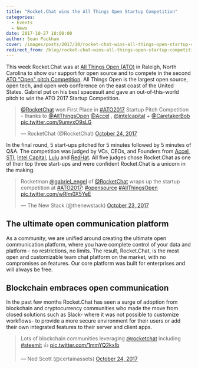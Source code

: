 ```yaml
---
title: "Rocket.Chat wins the All Things Open Startup Competition"
categories:
  - Events
  - News
date: 2017-10-27 10:00:00
author: Sean Packham
cover: /images/posts/2017/10/rocket-chat-wins-all-things-open-startup-competition/cover.jpg
redirect_from: /blog/rocket-chat-wins-all-things-open-startup-competition
---
```


This week Rocket.Chat was at [All Things Open (ATO)](https://allthingsopen.org/) in Raleigh, North Carolina to show our support for open source and to compete in the second [ATO "Open" pitch Competition](https://allthingsopen.org/start-up-pitch-competition/). All Things Open is the largest open source, open tech, and open web conference on the east coast of the United States. Gabriel put on his best spacesuit and gave an out-of-this-world pitch to win the ATO 2017 Startup Competition.

<blockquote class="twitter-tweet" data-lang="en"><p lang="en" dir="ltr"><a href="https://twitter.com/RocketChat?ref_src=twsrc%5Etfw">@RocketChat</a> won First Place in <a href="https://twitter.com/hashtag/ATO2017?src=hash&amp;ref_src=twsrc%5Etfw">#ATO2017</a> Startup Pitch Competition - thanks to <a href="https://twitter.com/AllThingsOpen?ref_src=twsrc%5Etfw">@AllThingsOpen</a> <a href="https://twitter.com/Accel?ref_src=twsrc%5Etfw">@Accel</a> , <a href="https://twitter.com/intelcapital?ref_src=twsrc%5Etfw">@intelcapital</a>  + <a href="https://twitter.com/CaretakerBob?ref_src=twsrc%5Etfw">@CaretakerBob</a> <a href="https://t.co/9umyxO9sLG">pic.twitter.com/9umyxO9sLG</a></p>&mdash; RocketChat (@RocketChat) <a href="https://twitter.com/RocketChat/status/922661792396075009?ref_src=twsrc%5Etfw">October 24, 2017</a></blockquote>
<script async src="https://platform.twitter.com/widgets.js" charset="utf-8"></script>

In the final round, 5 start-ups pitched for 5 minutes followed by 5 minutes of Q&amp;A. The competition was judged by VCs, CEOs, and Founders from [Accel](https://accel.com), [STI](https://www.setechinv.com/), [Intel Capital](https://intelcapital.com), [Lulu](https://lulu.com) and [RedHat](https://redhat.com). All five judges chose Rocket.Chat as one of their top three start-ups and were confident Rocket.Chat is a unicorn in the making.

<blockquote class="twitter-tweet" data-lang="en"><p lang="en" dir="ltr">Rocketman <a href="https://twitter.com/gabriel_engel?ref_src=twsrc%5Etfw">@gabriel_engel</a> of <a href="https://twitter.com/RocketChat?ref_src=twsrc%5Etfw">@RocketChat</a> wraps up the startup competition at <a href="https://twitter.com/hashtag/ATO2017?src=hash&amp;ref_src=twsrc%5Etfw">#ATO2017</a>! <a href="https://twitter.com/hashtag/opensource?src=hash&amp;ref_src=twsrc%5Etfw">#opensource</a> <a href="https://twitter.com/hashtag/AllThingsOpen?src=hash&amp;ref_src=twsrc%5Etfw">#AllThingsOpen</a> <a href="https://t.co/wRIm0X5YeE">pic.twitter.com/wRIm0X5YeE</a></p>&mdash; The New Stack (@thenewstack) <a href="https://twitter.com/thenewstack/status/922520343155236864?ref_src=twsrc%5Etfw">October 23, 2017</a></blockquote>
<script async src="https://platform.twitter.com/widgets.js" charset="utf-8"></script>

## The ultimate open communication platform

As a community, we are unified around creating the ultimate open communication platform, where you have complete control of your data and platform - no restrictions, no limits. The result, Rocket.Chat, is the most open and customizable team chat platform on the market, with no compromises on features. Our core platform was built for enterprises and will always be free.

## Blockchain embraces open communication

In the past few months Rocket.Chat has seen a surge of adoption from blockchain and cryptocurrency communities who made the move from closed solutions such as Slack- where it was not possible to customize workflows- to provide a more secure environment for their users or add their own integrated features to their server and client apps.

<blockquote class="twitter-tweet" data-lang="en"><p lang="en" dir="ltr">Lots of blockchain communities leveraging <a href="https://twitter.com/RocketChat?ref_src=twsrc%5Etfw">@rocketchat</a> including <a href="https://twitter.com/hashtag/steemit?src=hash&amp;ref_src=twsrc%5Etfw">#steemit</a> 👍 <a href="https://t.co/1mmYQ2kxIb">pic.twitter.com/1mmYQ2kxIb</a></p>&mdash; Ned Scott (@certainassets) <a href="https://twitter.com/certainassets/status/922825739254321152?ref_src=twsrc%5Etfw">October 24, 2017</a></blockquote>
<script async src="https://platform.twitter.com/widgets.js" charset="utf-8"></script>
